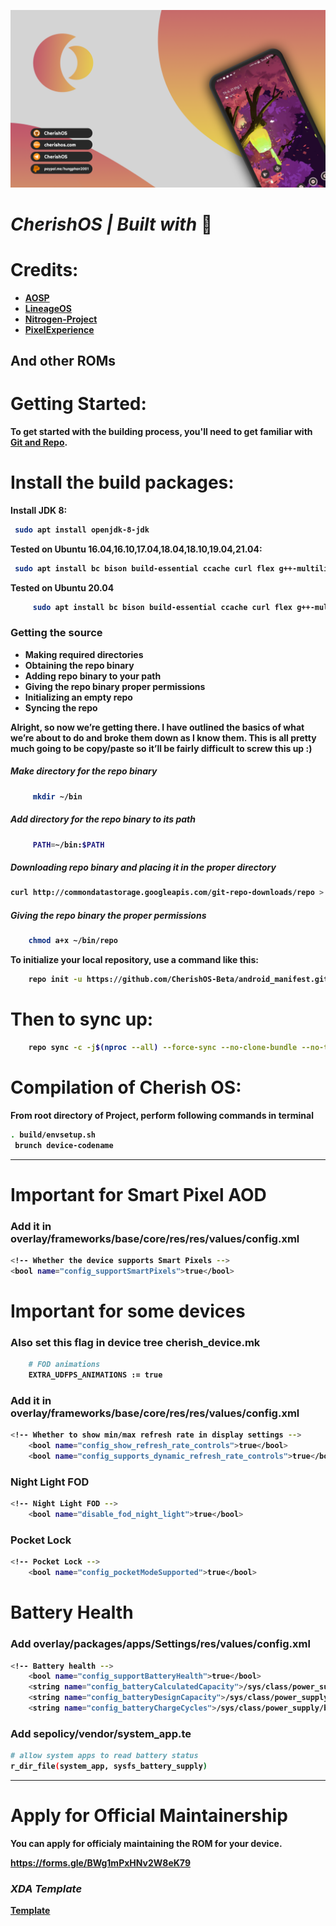 ![Cherish](assets/cherish.png)
# <b> <i> CherishOS | Built with </i>💖

Credits:
=======
 * [**AOSP**](https://android.googlesource.com)
 * [**LineageOS**](https://github.com/LineageOS)
 * [**Nitrogen-Project**](https://github.com/nitrogen-project)
 * [**PixelExperience**](https://github.com/PixelExperience)

And other ROMs 
----------------------------------------------------------------------------

Getting Started:
==============

To get started with the building process, you'll need to get familiar with [Git and Repo](http://source.android.com/source/using-repo.html).

Install the build packages:
===============

Install JDK 8:

```bash
 sudo apt install openjdk-8-jdk
```

Tested on Ubuntu 16.04,16.10,17.04,18.04,18.10,19.04,21.04:

```bash
 sudo apt install bc bison build-essential ccache curl flex g++-multilib gcc-multilib git gnupg gperf imagemagick lib32ncurses5-dev lib32readline-dev lib32z1-dev liblz4-tool libncurses5-dev libsdl1.2-dev libssl-dev libwxgtk3.0-dev libxml2 libxml2-utils lzop pngcrush rsync schedtool squashfs-tools xsltproc zip zlib1g-dev
```
Tested on Ubuntu 20.04 
```bash 
     sudo apt install bc bison build-essential ccache curl flex g++-multilib gcc-multilib git gnupg gperf imagemagick lib32ncurses5-dev lib32readline-dev lib32z1-dev liblz4-tool libncurses5-dev libncurses5 libsdl1.2-dev libssl-dev libwxgtk3.0-gtk3-dev libxml2 libxml2-utils lzop pngcrush rsync schedtool squashfs-tools xsltproc zip zlib1g-dev
```
### Getting the source
- Making required directories
- Obtaining the repo binary
- Adding repo binary to your path
- Giving the repo binary proper permissions
- Initializing an empty repo
- Syncing the repo

Alright, so now we’re getting there. I have outlined the basics of what we’re about to do and broke them down as I know them. This is all pretty much going to be copy/paste so it’ll be fairly difficult to screw this up :)

##### Make directory for the repo binary
```bash 
     mkdir ~/bin
```
##### Add directory for the repo binary to its path
```bash 
     PATH=~/bin:$PATH
```
##### Downloading repo binary and placing it in the proper directory

 ```bash 
 curl http://commondatastorage.googleapis.com/git-repo-downloads/repo > ~/bin/repo
 ```

##### Giving the repo binary the proper permissions
```bash 
    chmod a+x ~/bin/repo
 ```     
To initialize your local repository, use a command like this:

```bash
    repo init -u https://github.com/CherishOS-Beta/android_manifest.git -b udc
```

Then to sync up:
================

```bash
    repo sync -c -j$(nproc --all) --force-sync --no-clone-bundle --no-tags
```
Compilation of Cherish OS:
====================

From root directory of Project, perform following commands in terminal


```bash
. build/envsetup.sh
 brunch device-codename
```
 -----------------------------------------------------------------------------

Important for Smart Pixel AOD
====================
 
### Add it in overlay/frameworks/base/core/res/res/values/config.xml
```bash
<!-- Whether the device supports Smart Pixels -->
<bool name="config_supportSmartPixels">true</bool>
```

Important for some devices
====================
 
### Also set this flag in device tree cherish_device.mk 
```bash
    # FOD animations
    EXTRA_UDFPS_ANIMATIONS := true
```

### Add it in overlay/frameworks/base/core/res/res/values/config.xml 
```bash
<!-- Whether to show min/max refresh rate in display settings -->
    <bool name="config_show_refresh_rate_controls">true</bool>
    <bool name="config_supports_dynamic_refresh_rate_controls">true</bool>
```

### Night Light FOD
```bash
<!-- Night Light FOD -->
    <bool name="disable_fod_night_light">true</bool>
```
 
### Pocket Lock
```bash
<!-- Pocket Lock -->
    <bool name="config_pocketModeSupported">true</bool>
```

Battery Health
====================
### Add overlay/packages/apps/Settings/res/values/config.xml
```bash
<!-- Battery health -->
    <bool name="config_supportBatteryHealth">true</bool>
    <string name="config_batteryCalculatedCapacity">/sys/class/power_supply/bms/charge_full</string>
    <string name="config_batteryDesignCapacity">/sys/class/power_supply/bms/charge_full_design</string>
    <string name="config_batteryChargeCycles">/sys/class/power_supply/bms/cycle_count</string>
```

### Add sepolicy/vendor/system_app.te
```bash
# allow system apps to read battery status
r_dir_file(system_app, sysfs_battery_supply)
```
-----------------------------------------------------------------------------

Apply for Official Maintainership
====================
You can apply for officialy maintaining the ROM for your device.

https://forms.gle/BWg1mPxHNv2W8eK79

### <b> <i> XDA Template </i> ###
[Template](assets/xda.md)
